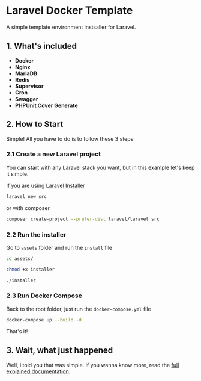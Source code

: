 # Laravel Docker Template

A simple template environment instsaller for Laravel.

## 1. What's included

- **Docker**
- **Nginx**
- **MariaDB**
- **Redis**
- **Supervisor**
- **Cron**
- **Swagger**
- **PHPUnit Cover Generate**

## 2. How to Start

Simple! All you have to do is to follow these 3 steps:

### 2.1 Create a new Laravel project

You can start with any Laravel stack you want, but in this example let's keep it simple.

If you are using [Laravel Installer](https://github.com/laravel/installer)

```sh
laravel new src
```

or with composer

```sh
composer create-project --prefer-dist laravel/laravel src
```

### 2.2 Run the installer

Go to `assets` folder and run the `install` file

```sh
cd assets/
```

```sh
chmod +x installer
```

```sh
./installer
```

### 2.3 Run Docker Compose

Back to the root folder, just run the `docker-compose.yml` file

```sh
docker-compose up --build -d
```

That's it!

## 3. Wait, what just happened

Well, i told you that was simple. If you wanna know more, read the [full explained documentation](https://github.com/thshiro/laravel-docker-template/assets/docs).
